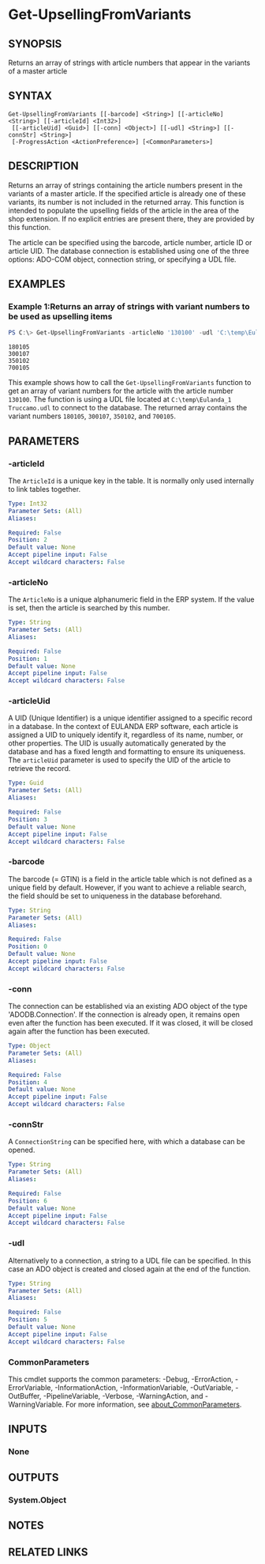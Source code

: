 ﻿---
external help file: EulandaConnect-help.xml
Module Name: EulandaConnect
online version: https://github.com/Eulanda/EulandaConnect/blob/master/docs/Get-UpsellingFromVariants.md
schema: 2.0.0
lastMod: 2024-03-19T06:27:25
---

# Get-UpsellingFromVariants

## SYNOPSIS
Returns an array of strings with article numbers that appear in the variants of a master article

## SYNTAX

```
Get-UpsellingFromVariants [[-barcode] <String>] [[-articleNo] <String>] [[-articleId] <Int32>]
 [[-articleUid] <Guid>] [[-conn] <Object>] [[-udl] <String>] [[-connStr] <String>]
 [-ProgressAction <ActionPreference>] [<CommonParameters>]
```

## DESCRIPTION
Returns an array of strings containing the article numbers present in the variants of a master article. If the specified article is already one of these variants, its number is not included in the returned array. This function is intended to populate the upselling fields of the article in the area of the shop extension. If no explicit entries are present there, they are provided by this function.

The article can be specified using the barcode, article number, article ID or article UID. The database connection is established using one of the three options: ADO-COM object, connection string, or specifying a UDL file.

## EXAMPLES

### Example 1:Returns an array of strings with variant numbers to be used as upselling items
```powershell
PS C:\> Get-UpsellingFromVariants -articleNo '130100' -udl 'C:\temp\Eulanda_1 Truccamo.udl'
```

```
180105
300107
350102
700105
```

This example shows how to call the `Get-UpsellingFromVariants` function to get an array of variant numbers for the article with the article number `130100`. The function is using a UDL file located at `C:\temp\Eulanda_1 Truccamo.udl` to connect to the database. The returned array contains the variant numbers `180105`, `300107`, `350102`, and `700105`.

## PARAMETERS

### -articleId
The `ArticleId` is a unique key in the table. It is normally only used internally to link tables together.

```yaml
Type: Int32
Parameter Sets: (All)
Aliases:

Required: False
Position: 2
Default value: None
Accept pipeline input: False
Accept wildcard characters: False
```

### -articleNo
The `ArticleNo` is a unique alphanumeric field in the ERP system. If the value is set, then the article is searched by this number.

```yaml
Type: String
Parameter Sets: (All)
Aliases:

Required: False
Position: 1
Default value: None
Accept pipeline input: False
Accept wildcard characters: False
```

### -articleUid
A UID (Unique Identifier) is a unique identifier assigned to a specific record in a database. In the context of EULANDA ERP software, each article is assigned a UID to uniquely identify it, regardless of its name, number, or other properties. The UID is usually automatically generated by the database and has a fixed length and formatting to ensure its uniqueness. The `articleUid` parameter is used to specify the UID of the article to retrieve the record.

```yaml
Type: Guid
Parameter Sets: (All)
Aliases:

Required: False
Position: 3
Default value: None
Accept pipeline input: False
Accept wildcard characters: False
```

### -barcode
The barcode (= GTIN) is a field in the article table which is not defined as a unique field by default. However, if you want to achieve a reliable search, the field should be set to uniqueness in the database beforehand.

```yaml
Type: String
Parameter Sets: (All)
Aliases:

Required: False
Position: 0
Default value: None
Accept pipeline input: False
Accept wildcard characters: False
```

### -conn
The connection can be established via an existing ADO object of the type 'ADODB.Connection'. If the connection is already open, it remains open even after the function has been executed. If it was closed, it will be closed again after the function has been executed.

```yaml
Type: Object
Parameter Sets: (All)
Aliases:

Required: False
Position: 4
Default value: None
Accept pipeline input: False
Accept wildcard characters: False
```

### -connStr
A `ConnectionString` can be specified here, with which a database can be opened.

```yaml
Type: String
Parameter Sets: (All)
Aliases:

Required: False
Position: 6
Default value: None
Accept pipeline input: False
Accept wildcard characters: False
```

### -udl
Alternatively to a connection, a string to a UDL file can be specified. In this case an ADO object is created and closed again at the end of the function.

```yaml
Type: String
Parameter Sets: (All)
Aliases:

Required: False
Position: 5
Default value: None
Accept pipeline input: False
Accept wildcard characters: False
```


### CommonParameters
This cmdlet supports the common parameters: -Debug, -ErrorAction, -ErrorVariable, -InformationAction, -InformationVariable, -OutVariable, -OutBuffer, -PipelineVariable, -Verbose, -WarningAction, and -WarningVariable. For more information, see [about_CommonParameters](http://go.microsoft.com/fwlink/?LinkID=113216).

## INPUTS

### None

## OUTPUTS

### System.Object
## NOTES

## RELATED LINKS


